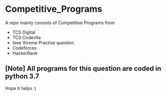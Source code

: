 # Competitive_Programs
A repo mainly consists of Competitive Programs from 
- TCS Digital
- TCS Codevita
- Ieee Xtreme Practise question
- Codeforces
- HackerRank
## [Note] All programs for this question are coded in python 3.7
Hope it helps :)
